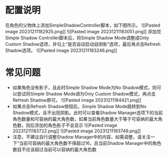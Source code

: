 # 配置说明
在角色的父物体上添加SimpleShadowController脚本，如下图所示。
![[Pasted image 20231211182925.png]]
![[Pasted image 20231211183051.png]]
添加完Simple Shadow Controller脚本后，将Simple Shadow Mode调整成Only Custom Shadow选项，并勾上“是否自动启动自阴影”选项，最后再点击Refresh Shadow选项。
![[Pasted image 20231211183246.png]]
# 常见问题
- 如果角色没有影子，且此时Simple Shadow Mode为No Shadow模式，则可以尝试将Simple Shadow Mode调为Only Custom Shadow模式，再点击Refresh Shadow即可。
![[Pasted image 20231211184421.png]]
- 如果点击Refresh Shadow按钮后，Simple Shadow Mode跳转到No Shadow模式，且不出现阴影。此时可以查看Shadow Manager选项下的当前角色数量和可容纳的最大角色数，如果当前角色数量大于等于可容纳的最大角色数，则后添加的角色影子不会显示
![[Pasted image 20231211183722.png]]
![[Pasted image 20231211183749.png]]
- 注意，不建议自行调整Shadow Manager中的内容，如需调整，请关注一下“当前可容纳的最大角色数不得超过16，且当前Shadow Manager中的角色数目不应该超过当前可以容纳的最大角色数